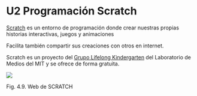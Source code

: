 
# U2 Programación Scratch

[Scratch](http://scratch.mit.edu/) es un entorno de programación donde crear nuestras propias historias interactivas, juegos y animaciones

Facilita también compartir sus creaciones con otros en internet.

Scratch es un proyecto del [Grupo Lifelong Kindergarten](http://llk.media.mit.edu/) del Laboratorio de Medios del MIT y se ofrece de forma gratuita.

![](scratch_inicio.jpg)
<td style="text-align: center;">Fig. 4.9. Web de SCRATCH</td>

